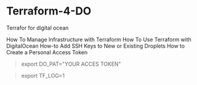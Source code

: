 # Terraform-4-DO
Terrafor for digital ocean

How To Manage Infrastructure with Terraform 
How To Use Terraform with DigitalOcean 
How-to Add SSH Keys to New or Existing Droplets
How to Create a Personal Access Token  

> export DO_PAT="YOUR ACCES TOKEN"

> export TF_LOG=1

